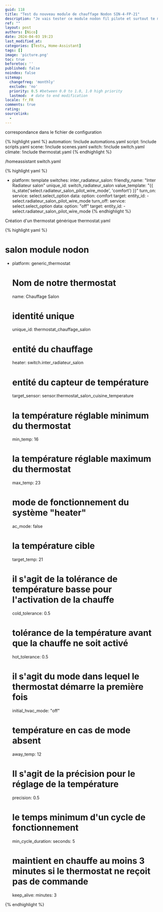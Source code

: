 ```yaml
---
guid: 118
title: "Test du nouveau module de chauffage Nodon SIN-4-FP-21"
description: "Je vais tester ce module nodon fil pilote et surtout te montrer comment l'intégrer et le contrôler dans home assistant avec l'interface thermostat"
ref: ""
layout: post
authors: [Nico]
date: 2024-04-03 19:23
last_modified_at: 
categories: [Tests, Home-Assistant]
tags: []
image: 'picture.png'
toc: true
beforetoc: ''
published: false
noindex: false
sitemap:
  changefreq: 'monthly'
  exclude: 'no'
  priority: 0.5 #between 0.0 to 1.0, 1.0 high priority
  lastmod:  # date to end modification
locale: fr_FR
comments: true
rating:  
sourcelink:
  - 
---
```


correspondance dans le fichier de configuration

{% highlight yaml %}
automation: !include automations.yaml
script: !include scripts.yaml
scene: !include scenes.yaml
switch: !include switch.yaml
climate: !include thermostat.yaml
{% endhighlight %}

/homeassistant switch.yaml

{% highlight yaml %}
- platform: template
  switches:
    inter_radiateur_salon:
      friendly_name: "Inter Radiateur salon"
      unique_id: switch_radiateur_salon
      value_template: "{{ is_state('select.radiateur_salon_pilot_wire_mode', 'comfort') }}"
      turn_on:
          service: select.select_option
          data:
              option: comfort
          target:
              entity_id: 
                  - select.radiateur_salon_pilot_wire_mode
      turn_off:
          service: select.select_option
          data:
              option: "off"
          target:
              entity_id: 
                  - select.radiateur_salon_pilot_wire_mode
{% endhighlight %}

Création d'un thermostat générique thermostat.yaml

{% highlight yaml %}

# salon module nodon

- platform: generic_thermostat
  # Nom de notre thermostat
  name: Chauffage Salon
  # identité unique
  unique_id: thermostat_chauffage_salon
  # entité du chauffage
  heater: switch.inter_radiateur_salon
  # entité du capteur de température
  target_sensor: sensor.thermostat_salon_cuisine_temperature
  # la température réglable minimum du thermostat
  min_temp: 16
  # la température réglable maximum du thermostat
  max_temp: 23
  # mode de fonctionnement du système "heater"
  ac_mode: false
  # la température cible
  target_temp: 21
  # il s'agit de la tolérance de température basse pour l'activation de la chauffe
  cold_tolerance: 0.5
  # tolérance de la température avant que la chauffe ne soit activé
  hot_tolerance: 0.5
  # il s'agit du mode dans lequel le thermostat démarre la première fois
  initial_hvac_mode: "off"
  # température en cas de mode absent
  away_temp: 12
  # Il s'agit de la précision pour le réglage de la température
  precision: 0.5
  # le temps minimum d'un cycle de fonctionnement
  min_cycle_duration:
    seconds: 5
  # maintient en chauffe au moins 3 minutes si le thermostat ne reçoit pas de commande
  keep_alive:
    minutes: 3

{% endhighlight %}